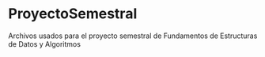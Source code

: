 # ProyectoSemestral
Archivos usados para el proyecto semestral de Fundamentos de Estructuras de Datos y Algoritmos

